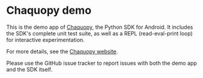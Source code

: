 # Chaquopy demo

This is the demo app of [Chaquopy](https://chaquo.com/chaquopy/), the Python SDK for Android. It includes the SDK's complete unit test suite, as well as a REPL (read-eval-print loop) for interactive experimentation.

For more details, see the [Chaquopy website](https://chaquo.com/chaquopy/).

Please use the GitHub issue tracker to report issues with both the demo app and the SDK itself.
